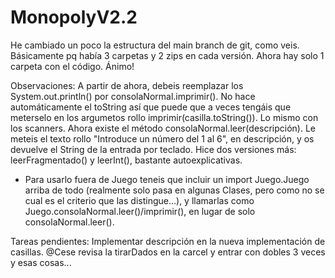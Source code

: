 # MonopolyV2.2

He cambiado un poco la estructura del main branch de git, como veis. Básicamente pq había 3 carpetas y 2 zips en cada versión. Ahora hay solo 1 carpeta con el código. Ánimo!

Observaciones:
  A partir de ahora, debeis reemplazar los System.out.println() por consolaNormal.imprimir(). No hace automáticamente el toString así que puede que a veces tengáis que meterselo en los argumetos rollo imprimir(casilla.toString()).
  Lo mismo con los scanners. Ahora existe el método consolaNormal.leer(descripción). Le meteis el texto rollo "Introduce un número del 1 al 6", en descripción, y os devuelve el String de la entrada por teclado. Hice dos versiones más: leerFragmentado() y leerInt(), bastante autoexplicativas. 
  - Para usarlo fuera de Juego teneis que incluir un import Juego.Juego arriba de todo (realmente solo pasa en algunas Clases, pero como no se cual es el criterio que las distingue...), y llamarlas como Juego.consolaNormal.leer()/imprimir(), en lugar de solo consolaNormal.leer().


Tareas pendientes: 
  Implementar descripción en la nueva implementación de casillas.
  @Cese revisa la tirarDados en la carcel y entrar con dobles 3 veces y esas cosas...
